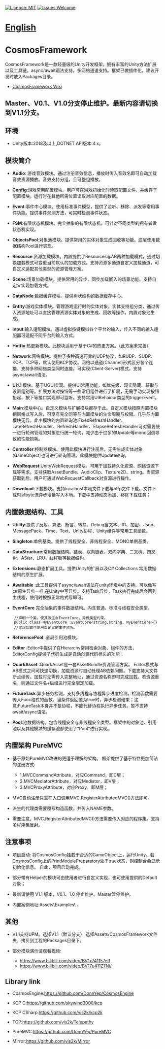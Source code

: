 [![License: MIT](https://img.shields.io/badge/License-MIT-brightgreen.svg)](LICENSE)
[![Issues:Welcome](https://img.shields.io/badge/Issues-welcome-blue.svg)](https://github.com/DonnYep/CosmosFramework/issues)

# [English](README.md) 

# CosmosFramework

CosmosFramework是一款轻量级的Unity开发框架。拥有丰富的Unity方法扩展以及工具链。async/await语法支持，多网络通道支持。框架已做插件化，建议开发时放入Packages目录。
* [CosmosFramework Wiki](https://github.com/DonnYep/CosmosFramework/wiki)<br/>

## Master、V0.1、V1.0分支停止维护。最新内容请切换到V1.1分支。

## 环境

- Unity版本:2018及以上,DOTNET API版本:4.x。

## 模块简介

- **Audio**: 游戏音效模块。通过注册音效信息，播放时传入音效名即可自动加载音效资源播放。音效支持分组，且可整组播放。

- **Config**:游戏常用配置模块。用户可在游戏初始化时读取配置文件，并缓存于配置模块。运行时在其他所需位置读取对应配置的数据。

- **Event**:事件中心模块。使用标准事件模型，提供了监听、移除、派发等常用事件功能。提供事件观测方法，可实时检测事件状态。

- **FSM**:有限状态机模块。完全抽象的有限状态机，可针对不同类型的拥有者做状态机实现。

- **ObjectsPool**:对象池模块。提供常用的实体对象生成回收等功能。底层使用数据结构Pool进行实现。

- **Resource**:资源加载模块。内置提供了Resources与AB两种加载模式，通过切换加载模式可变更当前默认的加载方式。支持资源多通道自定义加载通道，可自定义适配其他类型的资源管理方案。

- **Scene**:场景加载模块。提供常用的异步、同步加载嵌入的场景功能。支持自定义实现加载方式。

- **DataNode**:数据缓存模块。提供树状结构的数据缓存中心。

- **Entity**:游戏实体模块。管理游戏运行时的实体对象。实体支持组分类，通过传入资源地址可以直接管理资源实体对象的生成、回收等操作，内置对象池生成。

- **Input**:输入适配模块。通过虚拟按键模拟各个平台的输入，传入不同的输入适配器可适配不同平台的输入方式。

- **Hotfix**:热更新模块。此模块适用于基于C#的热更方案。（此方案未完善）

- **Network**:网络模块。提供了多种高速可靠的UDP协议，如RUDP、SUDP、KCP、TCP等，默认使用KCP协议。网络以通道(Channel)形式区分各个连接，支持多种网络类型同时连接。可实现(Client-Server)模式。支持async/await语法。

- **UI**:UI模块。基于UGUI实现。提供UI常用功能，如优先级、现实隐藏、获取与设置组别等。扩展方法对按钮等一些常用组件进行了扩展，无需手动实现按钮抬起、按下等接口实现即可监听。支持常用UIBehaiour类型的triggerEvent。

- **Main**:模块中心。自定义模块与扩展模块都存于此。自定义模块按照内置模块相同格式写入后，可享有完全同等与内置模块的生命周期与权限。几乎与内置模块无异。此主模块的内置轮询池:FixedRefreshHandler、LateRefreshHandler、RefreshHandler、ElapseRefreshHandler可对需要统一进行轮询管理的对象进行统一轮询，减少由于过多的Update等mono回调导致的性能损耗。

- **Controller**:控制器模块。使用此模块进行注册后，无需生成实体对象(GameObject)也可进行轮询管理。此模块提供Update轮询。

- **WebRequest**:UnityWebRequest模块，可用于加载持久化资源、网络资源下载等需求。支持获取AssetBundle、AudioClip、Texture2D、string。当资源获取到后，用户可通过WebRequestCallback对资源进行操作。

- **Download**:下载模块。支持localhost本地文件下载与http文件下载。文件下载时以byte流异步增量写入本地。下载中支持动态添加、移除下载任务；

## 内置数据结构、工具

- **Utility**:提供了反射、算法、断言、转换、Debug富文本、IO、加密、Json、MessagePack、Time、Text、Unity协程、Unity组件等常用工具函数。

- **Singleton**:单例基类。提供了线程安全、非线程安全、MONO单例基类。

- **DataStructure**:常用数据结构。链表、双向链表、双向字典、二叉树、四叉树、AStar、LRU、线程锁等数据结构。

- **Extensions**:静态扩展工具。提供Unity的扩展以及C# Collections 常用数据结构的原生扩展。

- **Awaitable** :此工具提供了async/await语法在unity环境中的支持。可以像写c#原生异步一样,在Unity中写异步。支持Task异步，Task执行完成后会回到主线程，使用时按照正常格式写即可。

- **EventCore** 完全抽象的事件数据结构。内含普通、标准与线程安全类型。
```CSharp
    //声明一个类，使其派生自EventCore，并做类型约束。
    public class MyEventCore :EventCore<string,string, MyEventCore>{}
    //实现后即可使用自定义的事件监听。
```
- **ReferencePool** :全局引用池模块。

- **Editor** :Editor中提供了在Hierarchy常用检索对象、组件的方法，EditorConfig提供了代码生成是自动创建代码标头的功能；

- **QuarkAsset** :QuarkAsset是一套AssetBundle资源管理方案。 Editor模式与AB模式之间可快速切换，加载资源时自动处理AB依赖问题。下载支持大文件断点续传。加载时无需传入完整地址，通过资源名称即可完成加载。若资源重名，则通过文件名+后缀进行完全限定加载。

- **FutureTask**:异步任务检测，支持多线程与协程异步进度检测。检测函数需要传入Func<bool>格式的函数，当条件返回值为true时，异步检测结束；注意:FutureTask本身并不是协程，不能代替协程执行异步任务。暂不支持await/async语法。

- **Pool**:池数据结构。包含线程安全与非线程安全类型。框架中的对象池、引用池以及其他模块的缓存池都使用了“Pool”进行实现。
    
## 内置架构 PureMVC

- 基于原始PureMVC改进的更适于理解的架构。
    框架提供了基于特性更加简洁的注册方式:
    - 1.MVCCommandAttribute，对应Command，即C层；
    - 2.MVCMediatorAttribute，对应Mediator，即V层；
    - 3.MVCProxyAttribute，对应Proxy，即M层；
    
- MVC自动注册只需在入口调用MVC.RegisterAttributedMVC()方法即可。

- 派生的代理类需要覆写构造函数，并传入NAME参数。

- 需要注意，MVC.RegisterAttributedMVC()方法需要传入对应的程序集。支持多程序集反射。

## 注意事项

- 项目启动:
    将CosmosConfig挂载于合适的GameObject上，运行Unity。若CosmosConfig上的PrintModulePreparatory处于true状态，则控制台会显示初始化信息。  自此，项目启动完成。
    
- 部分带有Helper的模块可由使用者进行自定义实现，也可使用提供的Default对象；

- 最新请使用 V1.1 版本，V0.1、1.0 停止维护。Master暂停维护。

- 内置案例地址:Assets\Examples\ 。

## 其他

- V1.1支持UPM。选择V1.1（默认分支）,选择Assets/CosmosFramework文件夹，拷贝到工程的Packages目录下。
    
- 部分模块演示请观看视频:
    - https://www.bilibili.com/video/BV1x741157eR
    - https://www.bilibili.com/video/BV17u411Z7Ni/
    
## Library link

- CosmosEngine:https://github.com/DonnYep/CosmosEngine

- KCP C:https://github.com/skywind3000/kcp
    
- KCP CSharp:https://github.com/vis2k/kcp2k
    
- TCP:https://github.com/vis2k/Telepathy

- PureMVC:https://github.com/DonnYep/PureMVC

- Mirror:https://github.com/vis2k/Mirror
